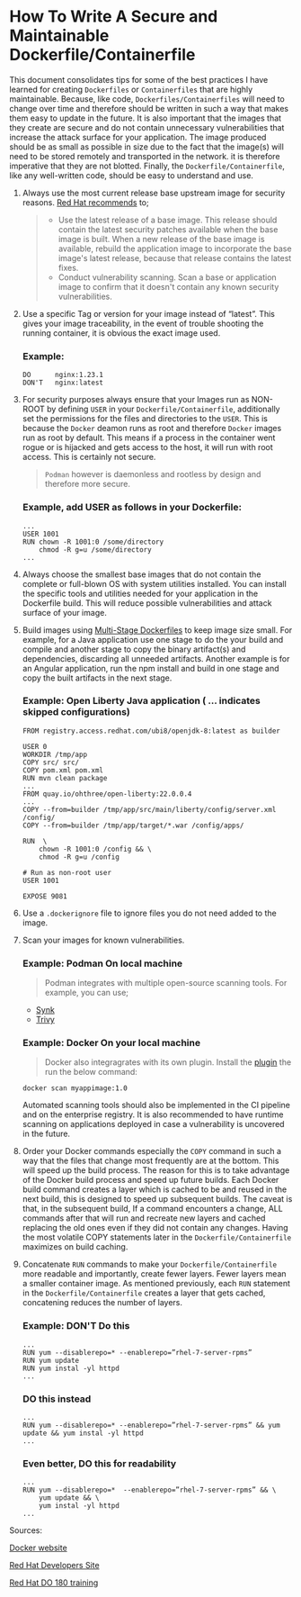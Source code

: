 # How To Write A Secure and Maintainable Dockerfile/Containerfile

This document consolidates tips for some of the best practices I have learned for creating ```Dockerfiles``` or ```Containerfiles``` that are highly maintainable. Because, like code, ```Dockerfiles/Containerfiles``` will need to change over time and therefore should be written in such a way that makes them easy to update in the future. It is also important that the images that they create are secure and do not contain unnecessary vulnerabilities that increase the attack surface for your application. The image produced should be as small as possible in size due to the fact that the image(s) will need to be stored remotely and transported in the network. it is therefore imperative that they are not blotted. Finally, the ```Dockerfile/Containerfile```, like any well-written code, should be easy to understand and use. 

1. Always use the most current release base upstream image for security reasons. [Red Hat recommends](https://developers.redhat.com/articles/2021/11/11/best-practices-building-images-pass-red-hat-container-certification) to;

    > * Use the latest release of a base image. This release should contain the latest security patches available when the base image is built. When a new release of the base image is available, rebuild the application image to incorporate the base image's latest release, because that release contains the latest fixes.
    > * Conduct vulnerability scanning. Scan a base or application image to confirm that it doesn't contain any known security vulnerabilities.
   

2. Use a specific Tag or version for your image instead of “latest”. This gives your image traceability, in the event of trouble shooting the running container, it is obvious the exact image used.

    ### Example:
    ```
    DO      nginx:1.23.1 
    DON'T   nginx:latest
    ```

3. For security purposes always ensure that your Images run as NON-ROOT by defining ```USER``` in your ```Dockerfile/Containerfile```, additionally set the permissions for the files and directories to the ```USER```. This is because the ```Docker``` deamon runs as root and therefore ```Docker``` images run as root by default. This means if a process in the container went rogue or is hijacked and gets access to the host, it will run with root access. This is certainly not secure. 
    > ```Podman``` however is daemonless and rootless by design and therefore more secure.
    
    ### Example, add USER as follows in your Dockerfile:
    ```
    ...
    USER 1001
    RUN chown -R 1001:0 /some/directory
        chmod -R g=u /some/directory
    ...
    ```

4. Always choose the smallest base images that do not contain the complete or full-blown OS with system utilities installed. You can install the specific tools and utilities needed for your application in the Dockerfile build. This will reduce possible vulnerabilities and attack surface of your image.

5. Build images using [Multi-Stage Dockerfiles](https://docs.docker.com/develop/develop-images/multistage-build/) to keep image size small. For example, for a Java application use one stage to do the your build and compile and another stage to copy the binary artifact(s) and dependencies, discarding all unneeded artifacts. Another example is for an Angular application, run the npm install and build in one stage and copy the built artifacts in the next stage.

    ### Example: Open Liberty Java application ( ... indicates skipped configurations)
    ```
    FROM registry.access.redhat.com/ubi8/openjdk-8:latest as builder
    
    USER 0
    WORKDIR /tmp/app
    COPY src/ src/
    COPY pom.xml pom.xml
    RUN mvn clean package
    ...
    FROM quay.io/ohthree/open-liberty:22.0.0.4
    ...
    COPY --from=builder /tmp/app/src/main/liberty/config/server.xml /config/
    COPY --from=builder /tmp/app/target/*.war /config/apps/
    
    RUN  \
        chown -R 1001:0 /config && \
        chmod -R g=u /config

    # Run as non-root user
    USER 1001

    EXPOSE 9081
    ```



6. Use a ```.dockerignore``` file to ignore files you do not need added to the image.

7. Scan your images for known vulnerabilities. 

   ### Example: Podman On local machine

    > Podman integrates with multiple open-source scanning tools. For example, you can use;

      * [Synk](https://www.redhat.com/en/blog/using-snyk-and-podman-scan-container-images-development-deployment) 
      * [Trivy](https://aquasecurity.github.io/trivy/v0.37/docs/target/container_image/#podman)

    ### Example: Docker On your local machine

    > Docker also integragrates with its own plugin. Install the [plugin](https://docs.docker.com/engine/scan/) the run the below command:
    ``` 
    docker scan myappimage:1.0
    ```
    Automated scanning tools should also be implemented in the CI pipeline and on the enterprise registry. It is also recommended to have runtime scanning on applications deployed in case a vulnerability is uncovered in the future.

8. Order your Docker commands especially the ```COPY``` command in such a way that the files that change most frequently are at the bottom. This will speed up the build process. The reason for this is to take advantage of the Docker build process and speed up future builds. Each Docker build command creates a layer which is cached to be and reused in the next build, this is designed to speed up subsequent builds. The caveat is that, in the subsequent build, If a command encounters a change, ALL commands after that will run and recreate new layers and cached replacing the old ones even if they did not contain any changes. Having the most volatile COPY statements later in the ```Dockerfile/Containerfile``` maximizes on build caching.

9. Concatenate ```RUN``` commands to make your ```Dockerfile/Containerfile``` more readable and importantly, create fewer layers. Fewer layers mean a smaller container image. As mentioned previously, each ```RUN``` statement in the ```Dockerfile/Containerfile``` creates a layer that gets cached, concatening reduces the number of layers.

    ### Example: DON'T Do this
    ```
    ...
    RUN yum --disablerepo=* --enablerepo=”rhel-7-server-rpms”
    RUN yum update
    RUN yum instal -yl httpd
    ...
    ```
    
    ### DO this instead 
    ```
    ...
    RUN yum --disablerepo=* --enablerepo=”rhel-7-server-rpms” && yum update && yum instal -yl httpd
    ...
    ```

    ### Even better, DO this for readability
    ```
    ...
    RUN yum --disablerepo=*  --enablerepo=”rhel-7-server-rpms” && \
        yum update && \
        yum instal -yl httpd
    ...
    ```

 
Sources:

[Docker website](https://docs.docker.com/develop/develop-images/dockerfile_best-practices/)

[Red Hat Developers Site](https://developers.redhat.com/articles/2021/11/11/best-practices-building-images-pass-red-hat-container-certification#)

[Red Hat DO 180 training](https://rhtapps.redhat.com/promo/course/do080?segment=4) 

